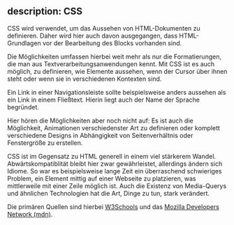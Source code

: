description: CSS
---
CSS wird verwendet, um das Aussehen von HTML-Dokumenten zu definieren.
Daher wird hier auch davon ausgegangen, dass HTML-Grundlagen vor der Bearbeitung des Blocks
vorhanden sind.

Die Möglichkeiten umfassen hierbei weit mehr als nur die Formatierungen, die man aus
Textverarbeitungsanwendungen kennt. Mit CSS ist es auch möglich, zu definieren, wie Elemente
aussehen, wenn der Cursor über ihnen steht oder wenn sie in verschiedenen Kontexten sind.

Ein Link in einer Navigationsleiste sollte beispielsweise anders aussehen als ein Link in
einem Fließtext. Hierin liegt auch der Name der Sprache begründet.

Hier hören die Möglichkeiten aber noch nicht auf: Es ist auch die Möglichkeit, Animationen
verschiedenster Art zu definieren oder komplett verschiedene Designs in Abhängigkeit von
Seitenverhältnis oder Fenstergröße zu erstellen.

CSS ist im Gegensatz zu HTML generell in einem viel stärkerem Wandel. Abwärtskompatiblität
bleibt hier zwar gewährleistet, allerdings ändern sich Idiome. So war es beispielsweise
lange Zeit ein überraschend schwieriges Problem, ein Element mittig auf einer Webseite
zu platzieren, was mittlerweile mit einer Zeile möglich ist. Auch die Existenz von
Media-Querys und ähnlichen Technologien hat die Art, Dinge zu tun, stark verändert.

Die primären Quellen sind hierbei [W3Schools](https://www.w3schools.com/css/default.asp)
und das [Mozilla Developers Network (mdn)](https://developer.mozilla.org/en-US/).
